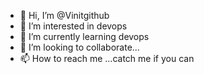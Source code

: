 - 👋 Hi, I’m @Vinitgithub
- 👀 I’m interested in devops
- 🌱 I’m currently learning devops
- 💞️ I’m looking to collaborate...
- 📫 How to reach me ...catch me if you can

<!---
Vinitgitlab/Vinitgitlab is a ✨ special ✨ repository because its `README.md` (this file) appears on your GitHub profile.
You can click the Preview link to take a look at your changes.
--->
